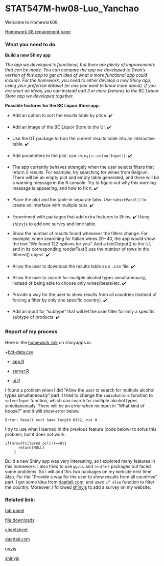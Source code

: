 
# STAT547M-hw08-Luo_Yanchao

Welcome to  Homework08.

[Homework 08 requirement page](http://stat545.com/hw08_shiny.html)

### What you need to do

**Build a new Shiny app**

*The app we developed is functional, but there are plenty of improvements that can be made. You can compare the app we developed to Dean’s version of this app to get an idea of what a more functional app could include. For the homework, you need to either develop a new Shiny app, using your preferred dataset (or one you want to know more about). If you are short on ideas, you can instead add 3 or more features to the BC Liquor Store app we developed together.*

**Possible features for the BC Liquor Store app.**

+ Add an option to sort the results table by price. :heavy_check_mark:

+ Add an image of the BC Liquor Store to the UI.  :heavy_check_mark:

+ Use the DT package to turn the current results table into an interactive table.  :heavy_check_mark:

+ Add parameters to the plot. use `shinyjs::colourInput()`. :heavy_check_mark:

+ The app currently behaves strangely when the user selects filters that return 0 results. For example, try searching for wines from Belgium. There will be an empty plot and empty table generated, and there will be a warning message in the R console. Try to figure out why this warning message is appearing, and how to fix it. :heavy_check_mark:

+ Place the plot and the table in separate tabs. Use `tabsetPanel()` to create an interface with multiple tabs. :heavy_check_mark:

+ Experiment with packages that add extra features to Shiny. :heavy_check_mark:
Using `shinyjs` to add one survey and time table.

+ Show the number of results found whenever the filters change. For example, when searching for Italian wines $20-$40, the app would show the text “We found 122 options for you”.
Add a textOutput() to the UI, and in its corresponding renderText() use the number of rows in the filtered() object. :heavy_check_mark:

+ Allow the user to download the results table as a ..csv file. :heavy_check_mark:

+ Allow the user to search for multiple alcohol types simultaneously, instead of being able to choose only wines/beers/etc. :heavy_check_mark:

+ Provide a way for the user to show results from all countries (instead of forcing a filter by only one specific country). :heavy_check_mark:

+ Add an input for “subtype” that will let the user filter for only a specific subtype of products. :heavy_check_mark:

### Report of my process

Here is the [homework link](https://yanchaoluo.shinyapps.io/Sample_for_Stat545_yanchao/) on shinyapps.io.

+[bcl-data.csv](https://github.com/yanchaoluo/STAT545-hw-Luo-Yanchao/blob/master/hw8/bcl-data.csv)

+ [app.R](https://github.com/yanchaoluo/STAT545-hw-Luo-Yanchao/blob/master/hw8/app.R)

+ [server.R](https://github.com/yanchaoluo/STAT545-hw-Luo-Yanchao/blob/master/hw8/server.R)

+ [ui.R](https://github.com/yanchaoluo/STAT545-hw-Luo-Yanchao/blob/master/hw8/ui.R)

I found a problem when I did "Allow the user to search for multiple alcohol types simultaneously" part. I tried to change the `radioButtons` function to `selectInput` function, which can search for multiple alcohol types simultaneously. There will be an error when no input in "What kind of booze?" and it will show error below.  
```
Error: Result must have length 6132, not 0
```
I try to use what I learned in the previous feature (code below) to solve this problem, but it does not work.
```
if(nrow(Filtered_bcl())==0){
      return(NULL)
    }
```
Build a new Shiny app was very interesting, so I explored many features in this homework. I also tried to use `ggvis` and `leaflet` packages but faced some problems. So I will add this two packages on my website next time. Also, For the "Provide a way for the user to show results from all countries" part, I got some idea from [daattali.com](https://daattali.com/shiny/bcl/), and used `if else` function to filter the country. Moreover, I followed [shinyjs](https://deanattali.com/2015/04/23/shinyjs-r-package/) to add a survey on my website.

### Related link:

[tab panel](https://shiny.rstudio.com/reference/shiny/latest/tabPanel.html)

[file downloads](https://shiny.rstudio.com/reference/shiny/1.0.3/downloadHandler.html)

[cheetsheet](http://shiny.rstudio.com/images/shiny-cheatsheet.pdf)

[daattali.com](https://daattali.com/shiny/bcl/)

[ggvis](https://github.com/rstudio/ggvis)

[shinyjs](https://deanattali.com/2015/04/23/shinyjs-r-package/)